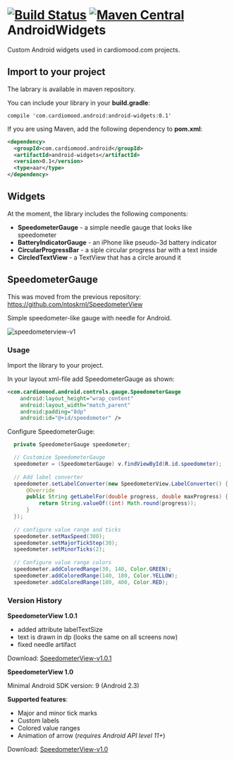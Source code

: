 [![Build Status](http://img.shields.io/travis/ntoskrnl/AndroidWidgets/master.svg?style=flat)](https://travis-ci.org/ntoskrnl/AndroidWidgets) [![Maven Central](https://maven-badges.herokuapp.com/maven-central/com.cardiomood.android/android-widgets/badge.svg?style=flat)](https://maven-badges.herokuapp.com/maven-central/com.cardiomood.android/android-widgets) AndroidWidgets
==============

Custom Android widgets used in cardiomood.com projects.

## Import to your project

The labrary is available in maven repository.

You can include your library in your **build.gradle**:

```
compile 'com.cardiomood.android:android-widgets:0.1'
```

If you are using Maven, add the following dependency to **pom.xml**:
```xml
<dependency>
  <groupId>com.cardiomood.android</groupId>
  <artifactId>android-widgets</artifactId>
  <version>0.1</version>
  <type>aar</type>
</dependency>
```

## Widgets

At the moment, the library includes the following components:
- **SpeedometerGauge** - a simple needle gauge that looks like speedometer
- **BatteryIndicatorGauge** - an iPhone like pseudo-3d battery indicator
- **CircularProgressBar** - a siple circular progress bar with a text inside
- **CircledTextView** - a TextView that has a circle around it


## SpeedometerGauge

This was moved from the previous repository: https://github.com/ntoskrnl/SpeedometerView 

Simple speedometer-like gauge with needle for Android.

![speedometerview-v1](https://f.cloud.github.com/assets/1446492/2292440/175bd3a8-a059-11e3-8f1e-67624fc92349.png)


### Usage

Import the library to your project.

In your layout xml-file add SpeedometerGauge as shown:

```xml
<com.cardiomood.android.controls.gauge.SpeedometerGauge
    android:layout_height="wrap_content"
    android:layout_width="match_parent"
    android:padding="8dp"
    android:id="@+id/speedometer" />
```

Configure SpeedometerGuge:

```java
  private SpeedometerGauge speedometer;

  // Customize SpeedometerGauge
  speedometer = (SpeedometerGauge) v.findViewById(R.id.speedometer);
  
  // Add label converter
  speedometer.setLabelConverter(new SpeedometerView.LabelConverter() {
      @Override
      public String getLabelFor(double progress, double maxProgress) {
          return String.valueOf((int) Math.round(progress));
      }
  });
  
  // configure value range and ticks
  speedometer.setMaxSpeed(300);
  speedometer.setMajorTickStep(30);
  speedometer.setMinorTicks(2);
  
  // Configure value range colors
  speedometer.addColoredRange(30, 140, Color.GREEN);
  speedometer.addColoredRange(140, 180, Color.YELLOW);
  speedometer.addColoredRange(180, 400, Color.RED);

```

### Version History

**SpeedometerView 1.0.1**

- added attribute labelTextSize
- text is drawn in dp (looks the same on all screens now)
- fixed needle artifact
 
Download: [SpeedometerView-v1.0.1](https://github.com/ntoskrnl/SpeedometerView/releases/tag/SpeedometerView-v1.0.1)

**SpeedometerView 1.0**

Minimal Android SDK version: 9 (Android 2.3)

**Supported features**:
- Major and minor tick marks
- Custom labels
- Colored value ranges
- Animation of arrow (*requires Android API level 11+*)

Download: [SpeedometerView-v1.0](https://github.com/ntoskrnl/SpeedometerView/releases/tag/SpeedometerView-v1.0)
